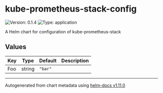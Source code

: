 # kube-prometheus-stack-config

![Version: 0.1.4](https://img.shields.io/badge/Version-0.1.4-informational?style=flat-square) ![Type: application](https://img.shields.io/badge/Type-application-informational?style=flat-square)

A Helm chart for configuration of kube-prometheus-stack

## Values

| Key | Type | Default | Description |
|-----|------|---------|-------------|
| Foo | string | `"bar"` |  |

----------------------------------------------
Autogenerated from chart metadata using [helm-docs v1.11.0](https://github.com/norwoodj/helm-docs/releases/v1.11.0)
